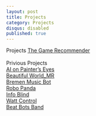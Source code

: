 ```yaml
---
layout: post
title: Projects
category: Projects
disqus: disabled
published: true
---
```

Projects
<a href="https://youngtakcho.github.io/recommender/2019/01/29/game-recommender.html"> The Game Recommender</a><br>
<br>Privious Projects<br>
<a href = "http://nabi-eilab.com/a-i-a-i-mirror/" target="_blank">AI on Painter’s Eyes</a><br>
<a href = "http://nabi-eilab.com/beautiful-world_mr/" target="_blank">Beautiful World_MR</a><br>
<a href = "nabi-eilab.com/bremen/" target="_blank">Bremen Music Bot</a><br>
<a href ="http://nabi-eilab.com/robo-panda/" target="_blank">Robo Panda</a><br>
<a href ="http://nabi-eilab.com/info-blind/" target="_blank">Info Blind</a><br>
<a href ="http://nabi-eilab.com/watt-control/" target="_blank">Watt Control</a><br>
<a href ="http://nabi-eilab.com/beat-bots-band/" target="_blank">Beat Bots Band</a><br>

